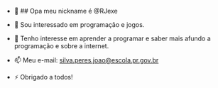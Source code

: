 - 👋 ## Opa meu nickname é @RJexe
- 👀 Sou interessado em programação e jogos.
- 🌱 Tenho interesse em aprender a programar e saber mais afundo a programação e sobre a internet.
- 📫 Meu e-mail: silva.peres.joao@escola.pr.gov.br

- ⚡ Obrigado a todos!
<!---
RJexe/RJexe is a ✨ special ✨ repository because its `README.md` (this file) appears on your GitHub profile.
You can click the Preview link to take a look at your changes.
--->
